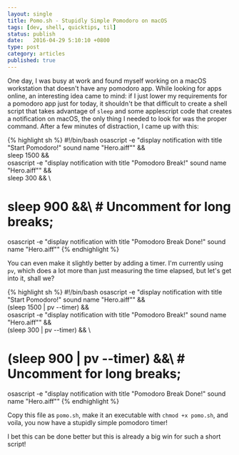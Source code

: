 ```yaml
---
layout: single
title: Pomo.sh - Stupidly Simple Pomodoro on macOS
tags: [dev, shell, quicktips, til]
status: publish
date:   2016-04-29 5:10:10 +0800
type: post
category: articles
published: true
---
```


One day, I was busy at work and found myself working on a macOS
workstation that doesn't have any pomodoro app. While looking for
apps online, an interesting idea came to mind: if I just lower
my requirements for a pomodoro app just for today, it shouldn't
be that difficult to create a shell script that takes advantage of 
`sleep` and some applescript code that creates a notification
on macOS, the only thing I needed to look for was the proper
command. After a few minutes of distraction, I came up with this:

{% highlight sh %}
#!/bin/bash
osascript -e "display notification with title \"Start Pomodoro!\" sound name \"Hero.aiff\"" && \
  sleep 1500 && \
  osascript -e "display notification with title \"Pomodoro Break!\" sound name \"Hero.aiff\"" && \
  sleep 300 && \
# sleep 900 &&\ # Uncomment for long breaks;
  osascript -e "display notification with title \"Pomodoro Break Done!\" sound name \"Hero.aiff\""
{% endhighlight %}

You can even make it slightly better by adding a timer. I'm currently using `pv`,
which does a lot more than just measuring the time elapsed, but let's get into it, shall we?

{% highlight sh %}
#!/bin/bash
osascript -e "display notification with title \"Start Pomodoro!\" sound name \"Hero.aiff\"" && \
  (sleep 1500 | pv --timer) && \
  osascript -e "display notification with title \"Pomodoro Break!\" sound name \"Hero.aiff\"" && \
  (sleep 300 | pv --timer) && \
# (sleep 900 | pv --timer) &&\ # Uncomment for long breaks;
  osascript -e "display notification with title \"Pomodoro Break Done!\" sound name \"Hero.aiff\""
{% endhighlight %}

Copy this file as `pomo.sh`, make it an executable with `chmod +x pomo.sh`, and voila,
you now have a stupidly simple pomodoro timer!

I bet this can be done better but this is already a big win for such a short script!

